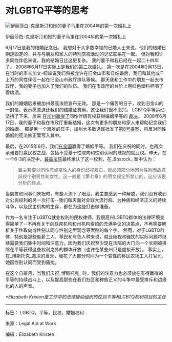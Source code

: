 # 对LGBTQ平等的思考

![伊丽莎白-克里斯汀和她的妻子马里在2004年的第一次婚礼上](https://legalaidatwork.org/wp-content/uploads/2020/06/EK-Wedding.png)

伊丽莎白-克里斯汀和她的妻子马里在2004年的第一次婚礼上

6月17日是我的结婚纪念日。 我想对于大多数幸福的已婚人士来说，他们的结婚日期是固定的，并与与朋友和家人的特别庆祝活动的记忆联系在一起。 但对我和许多同性伴侣来说，我的结婚日比这更复杂。 我的妻子和我已经在一起二十四年了。 2008年6月17日实际上是我们的[第二次婚礼](https://www.sfgate.com/news/article/Same-sex-couples-have-time-to-relax-plan-3209403.php)。 第一次是在2004年2月13日，在当时的市长加文-纽森说我们将被允许在旧金山市和县结婚后，我们和其他成千上万的同性伴侣一起在旧金山市政厅排队等候。 那天我和工作中的朋友一起去市政厅，我的妻子也加入了我们的队伍。 我们在市政厅的台阶上用红色塑料杯喝了香槟酒。

我们的婚姻后来被加州最高法院宣布无效。 那是一个痛苦的日子，收到旧金山的一封信，表示愿意退还我们的结婚证费用，这让我们很不高兴。 LGBTQ平等运动坚持了下来，后来 [在加州赢得了](https://en.wikipedia.org/wiki/In_re_Marriage_Cases)同性伴侣有权获得婚姻平等的 [裁决](https://en.wikipedia.org/wiki/In_re_Marriage_Cases)。 2008年6月17日，我的妻子和我在市政厅重新结婚，这次有更多的朋友和家人来帮助纪念我们的婚姻。 那是另一个艰难的日子，加州大多数选民批准了[第8号提案](https://en.wikipedia.org/wiki/2008_California_Proposition_8#:~:text=Proposition%208%2C%20known%20informally%20as,November%202008%20California%20state%20elections.&text=As%20an%20amendment%2C%20it%20was,Supreme%20Court%20in%20Strauss%20v.)，将反对同性婚姻的宪法修正案写入其中。

最后，在2015年6月，我们[在全国](https://en.wikipedia.org/wiki/Obergefell_v._Hodges)赢得了婚姻平等。 我们在庆祝的同时，也再次承诺要打赢民权之战，包括不受基于性取向和性别认同的歧视的就业权。昨天，在一个6-3的决定中，[最高法院](https://www.supremecourt.gov/opinions/19pdf/17-1618_hfci.pdf)最终承认了这一权利，在_Bostock_ 案中认为：

> 雇主若要以同性恋或变性人的身份歧视雇员，就必须部分地因为性别而故意歧视个别男性和女性。这一直是《第七章》的明文规定所禁止的，这应该是分析的终点。

当朋友和同事们庆祝时，有些人流下了眼泪，我主要感到一种解脱，我们没有收到对公民权利的另一次打击--我们每天面对全球大流行病、为种族和经济正义的持续斗争，以及民主机构的生存，都在为这些打击做准备。

作为一名专注于LGBTQ就业权利的民权律师，我很高兴LGBTQ群体的法律环境变得简单了--不再有关于向联邦机构和州机构索赔的充满争议的决策点，不再需要解析关于性取向或性别认同与性别定型观念等索赔的每个字。 然而，对于LGBTQ群体，特别是那些低薪工人、移民和有色人种来说，就业歧视和骚扰的实际问题将继续需要我们集中时间和注意力，因为我们庆祝至少现在法院的大门向一个长期被排除在平等获得这些权利之外的群体开放（也许在某些州只是虚拟开放）。 事实上，在_博斯托克_裁决的当天，我花了大部分时间为一个变性的移民农场工人打官司，她因性别认同而受到骚扰。

在这个自豪月，当我们庆祝_博斯托克_ 时，我们的注意力也必须放在有待赢得的平等的持续战斗上，以及提高那些在我们社区和种族正义的斗争中最受排斥和边缘化的人的声音。

_\*Elizabeth Kristen是工作中的法律援助组织的性别平等和LGBTQ权利项目的主任_

---

标签： LGBTQ，平等，民权，婚姻权利

来源：Legal Aid at Work

编辑：Elizabeth Kristen